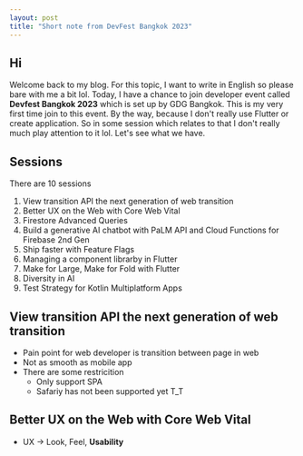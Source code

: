 ```yaml
---
layout: post
title: "Short note from DevFest Bangkok 2023"
---
```


## Hi

Welcome back to my blog. For this topic, I want to write in English so please bare with me a bit lol. Today, I have a chance to join developer event called **Devfest Bangkok 2023** which is set up by GDG Bangkok. This is my very first time join to this event. By the way, because I don't really use Flutter or create application. So in some session which relates to that I don't really much play attention to it lol. Let's see what we have.

## Sessions

There are 10 sessions

1. View transition API the next generation of web transition
2. Better UX on the Web with Core Web Vital
3. Firestore Advanced Queries
4. Build a generative AI chatbot with PaLM API and Cloud Functions for Firebase 2nd Gen
5. Ship faster with Feature Flags
6. Managing a component librarby in Flutter
7. Make for Large, Make for Fold with Flutter
8. Diversity in AI
9. Test Strategy for Kotlin Multiplatform Apps

## View transition API the next generation of web transition

- Pain point for web developer is transition between page in web
- Not as smooth as mobile app
- There are some restricition
  - Only support SPA
  - Safariy has not been supported yet T_T

## Better UX on the Web with Core Web Vital

- UX -> Look, Feel, **Usability**
